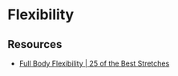 # Flexibility

## Resources

- [Full Body Flexibility \| 25 of the Best Stretches](https://www.youtube.com/watch?v=9X-4dGjcIcQ)
